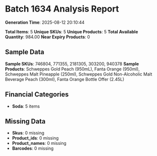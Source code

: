 # Batch 1634 Analysis Report

**Generation Time**: 2025-08-12 20:10:44

**Total Items**: 5
**Unique SKUs**: 5
**Unique Products**: 5
**Total Available Quantity**: 984.00
**Near Expiry Products**: 0

## Sample Data
**Sample SKUs**: 746804, 771355, 2181305, 303200, 940378
**Sample Products**: Schweppes Gold Peach (950mL), Fanta Orange (950ml), Schweppes Malt Pineapple (250ml), Schweppes Gold Non-Alcoholic Malt Beverage Peach (300ml), Fanta Orange Bottle Offer (2.45L)

## Financial Categories
- **Soda**: 5 items

## Missing Data
- **Skus**: 0 missing
- **Product_ids**: 0 missing
- **Product_names**: 0 missing
- **Barcodes**: 0 missing
